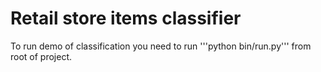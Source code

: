 # Retail store items classifier

To run demo of classification you need to run '''python bin/run.py''' from root of project.